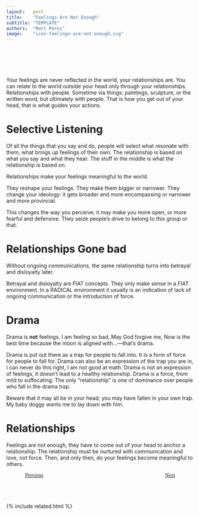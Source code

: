 ```yaml
---
layout:   post
title:    "Feelings Are Not Enough"
subtitle: "TEMPLATE"
authors:  "Matt Perez"
image:    "icon-feelings-are-not-enough.svg"
---
```


<div style="display:none;">
 <p>My feelings are never reflected in the world, my relationships are. I can relate to the world outside my head only through my relationships.</p>
</div>

<h1>&nbsp;</h1>
 <p>Your feelings are never reflected in the world, your relationships are. You can relate to the world outside your head only through your relationships. Relationships with people. Sometime via things: paintings, sculpture, or the written word, but ultimately with people. That is how you get out of your head, that is what guides your actions.</p>

<h1>Selective Listening</h1>
 <p>Of all the things that you say and do, people will select what resonate with them, what brings up feelings of their own. The relationship is based on what you say and what they hear. The stuff in the middle is what the relationship is based on.</p>
 <p>Relationships make your feelings meaningful to the world.</p>
 <p>They reshape your feelings. They make them bigger or narrower. They change your ideology: it gets broader and more encompassing or narrower and more provincial.</p>
 <p>This changes the way you perceive; it may make you more open, or more fearful and defensive. They seize people&rsquo;s drive to belong to this group or that.</p>

<h1>Relationships Gone bad</h1>
 <p>Without ongoing communications, the same relationship turns into betrayal and disloyalty later.</p>
 <p>Betrayal and disloyalty are <span class='_paradigm'>FIAT</span> concepts. They only make sense in a <span class='_paradigm'>FIAT</span> environment. In a <span class='_paradigm'>RADICAL</span> environment it usually is an indication of lack of ongoing communication or the introduction of force.</p>

<h1>Drama</h1>
 <p>Drama is <strong>not</strong> feelings. <span class="_quotespan">I am feeling so bad,</span> <span class="_quotespan">May God forgive me,</span> <span class="_quotespan">Now is the best time because the moon is aligned with&hellip;</span>—that&rsquo;s drama.</p>
 <p>Drama is put out there as a trap for people to fall into. It is a form of force for people to fall for. Drama can also be an expression of the trap you are in, <span class="_quotespan">I can never do this right,</span> <span class="_quotespan">I am not good at math.</span> Drama is not an expression of feelings, it doesn&rsquo;t lead to a healthy relationship. Drama is a force, from mild to suffocating. The only &ldquo;relationship&rdquo; is one of dominance over people who fall in the drama trap.</p>
 <p>Beware that it may all be in your head; you may have fallen in your own trap. <span class="_quotespan">My baby doggy wants me to lay down with him.</span>

<h1>Relationships</h1>
 <p>Feelings are not enough, they have to come out of your head to anchor a relationship. The relationship must be nurtured with communication and love, not force. Then, and only then, do your feelings become meaningful to others.</p>

<div style="margin-bottom:1in; width:80%; padding:0 10%; font-family: American Typewriter, serif; ">
 <span style="float:left;  "><a href="https://radicalcompanies.com/2022/12/13/meaning-and-belonging-are-not-enough">  Previous</a></span>
 <span style="float:right; "><a href="https://radicalcompanies.com/2023/05/01/meaning-and-belong-happen-in-community">    Next</a></span>
</div>

{% include related.html %}